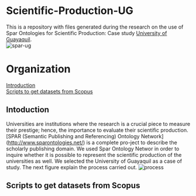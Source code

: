 # Scientific-Production-UG
This is a repository with files generated during the research on the use of Spar Ontologies for Scientific Production: Case study [University of Guayaquil](http://www.ug.edu.ec).  
![spar-ug](https://user-images.githubusercontent.com/43136359/47797390-86829280-dd26-11e8-874f-42f4c4fa83b6.JPG)  
# Organization
[Introduction](#Introduction)  
[Scripts to get datasets from Scopus](#Scripts-to-get-datasets-from-Scopus)  
## Intoduction
Universities are institutions where the research is a crucial piece to measure their prestige; hence, the importance to evaluate their scientific production. [SPAR  (Semantic Publishing and Referencing) Ontology Network] (http://www.sparontologies.net/) is a complete pro-ject to describe the scholarly publishing domain. We used Spar Ontology Networ in order to inquire whether it is possible to represent the scientific production of the universities as well. We selected the University of Guayaquil as a case of study. The next figure explain the process carried out. 
![process](https://user-images.githubusercontent.com/43136359/47798492-c185c580-dd28-11e8-9f58-8fc3d759ef75.JPG)
## Scripts to get datasets from Scopus
